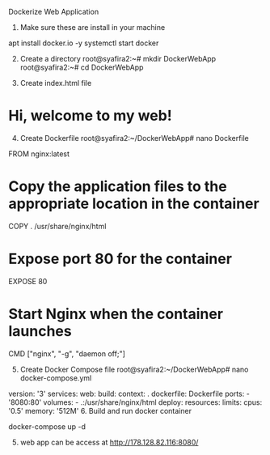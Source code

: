 Dockerize Web Application

1. Make sure these are install in your machine

apt install docker.io -y
systemctl start docker

2. Create a directory
 root@syafira2:~# mkdir DockerWebApp
 root@syafira2:~# cd DockerWebApp

3. Create index.html file
<!DOCTYPE html>
<html>
<head>
    <title>Welcome to My Web</title>
</head>
<body>
    <h1>Hi, welcome to my web!</h1>
</body>
</html> 

4. Create Dockerfile 
root@syafira2:~/DockerWebApp# nano Dockerfile

FROM nginx:latest

# Copy the application files to the appropriate location in the container
COPY . /usr/share/nginx/html

# Expose port 80 for the container
EXPOSE 80

# Start Nginx when the container launches
CMD ["nginx", "-g", "daemon off;"]

5. Create Docker Compose file
root@syafira2:~/DockerWebApp# nano docker-compose.yml


version: '3'
services:
  web:
    build:
      context: .
      dockerfile: Dockerfile
    ports:
      - '8080:80'
    volumes:
      - .:/usr/share/nginx/html
    deploy:
      resources:
        limits:
          cpus: '0.5'
          memory: '512M'
6. Build and run docker container

 docker-compose up -d

5. web app can be access at http://178.128.82.116:8080/